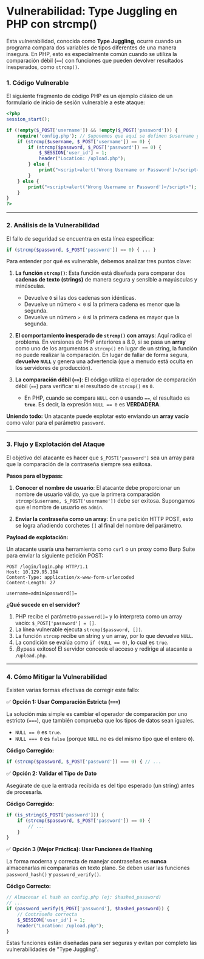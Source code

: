 # **Vulnerabilidad: Type Juggling en PHP con strcmp()**

Esta vulnerabilidad, conocida como **Type Juggling**, ocurre cuando un programa compara dos variables de tipos diferentes de una manera insegura. En PHP, esto es especialmente común cuando se utiliza la comparación débil (`==`) con funciones que pueden devolver resultados inesperados, como `strcmp()`.

### **1. Código Vulnerable**

El siguiente fragmento de código PHP es un ejemplo clásico de un formulario de inicio de sesión vulnerable a este ataque:

```php
<?php
session_start();

if (!empty($_POST['username']) && !empty($_POST['password'])) {
    require('config.php'); // Suponemos que aquí se definen $username y $password
    if (strcmp($username, $_POST['username']) == 0) {
        if (strcmp($password, $_POST['password']) == 0) {
            $_SESSION['user_id'] = 1;
            header("Location: /upload.php");
        } else {
            print("<script>alert('Wrong Username or Password')</script>");
        }
    } else {
        print("<script>alert('Wrong Username or Password')</script>");
    }
}
?>
```

-----

### **2. Análisis de la Vulnerabilidad**

El fallo de seguridad se encuentra en esta línea específica:

```php
if (strcmp($password, $_POST['password']) == 0) { ... }
```

Para entender por qué es vulnerable, debemos analizar tres puntos clave:

1.  **La función `strcmp()`**: Esta función está diseñada para comparar dos **cadenas de texto (strings)** de manera segura y sensible a mayúsculas y minúsculas.

      * Devuelve `0` si las dos cadenas son idénticas.
      * Devuelve un número `< 0` si la primera cadena es menor que la segunda.
      * Devuelve un número `> 0` si la primera cadena es mayor que la segunda.

2.  **El comportamiento inesperado de `strcmp()` con arrays**: Aquí radica el problema. En versiones de PHP anteriores a 8.0, si se pasa un **array** como uno de los argumentos a `strcmp()` en lugar de un string, la función no puede realizar la comparación. En lugar de fallar de forma segura, **devuelve `NULL`** y genera una advertencia (que a menudo está oculta en los servidores de producción).

3.  **La comparación débil (`==`)**: El código utiliza el operador de comparación débil (`==`) para verificar si el resultado de `strcmp()` es `0`.

      * En PHP, cuando se compara `NULL` con `0` usando `==`, el resultado es **`true`**. Es decir, la expresión `NULL == 0` es **VERDADERA**.

**Uniendo todo:** Un atacante puede explotar esto enviando un **array vacío** como valor para el parámetro `password`.

-----

### **3. Flujo y Explotación del Ataque**

El objetivo del atacante es hacer que `$_POST['password']` sea un array para que la comparación de la contraseña siempre sea exitosa.

**Pasos para el bypass:**

1.  **Conocer el nombre de usuario**: El atacante debe proporcionar un nombre de usuario válido, ya que la primera comparación `strcmp($username, $_POST['username'])` debe ser exitosa. Supongamos que el nombre de usuario es `admin`.

2.  **Enviar la contraseña como un array**: En una petición HTTP POST, esto se logra añadiendo corchetes `[]` al final del nombre del parámetro.

**Payload de explotación:**

Un atacante usaría una herramienta como `curl` o un proxy como Burp Suite para enviar la siguiente petición POST:

```http
POST /login/login.php HTTP/1.1
Host: 10.129.95.184
Content-Type: application/x-www-form-urlencoded
Content-Length: 27

username=admin&password[]=
```

**¿Qué sucede en el servidor?**

1.  PHP recibe el parámetro `password[]=` y lo interpreta como un array vacío: `$_POST['password'] = []`.
2.  La línea vulnerable ejecuta `strcmp($password, [])`.
3.  La función `strcmp` recibe un string y un array, por lo que devuelve `NULL`.
4.  La condición se evalúa como `if (NULL == 0)`, lo cual es `true`.
5.  ¡Bypass exitoso\! El servidor concede el acceso y redirige al atacante a `/upload.php`.

-----

### **4. Cómo Mitigar la Vulnerabilidad**

Existen varias formas efectivas de corregir este fallo:

✅ **Opción 1: Usar Comparación Estricta (`===`)**

La solución más simple es cambiar el operador de comparación por uno estricto (`===`), que también comprueba que los tipos de datos sean iguales.

  * `NULL == 0`  es `true`.
  * `NULL === 0` es `false` (porque `NULL` no es del mismo tipo que el entero `0`).

**Código Corregido:**

```php
if (strcmp($password, $_POST['password']) === 0) { // ...
```

✅ **Opción 2: Validar el Tipo de Dato**

Asegúrate de que la entrada recibida es del tipo esperado (un string) antes de procesarla.

**Código Corregido:**

```php
if (is_string($_POST['password'])) {
    if (strcmp($password, $_POST['password']) == 0) {
        // ...
    }
}
```

✅ **Opción 3 (Mejor Práctica): Usar Funciones de Hashing**

La forma moderna y correcta de manejar contraseñas es **nunca** almacenarlas ni compararlas en texto plano. Se deben usar las funciones `password_hash()` y `password_verify()`.

**Código Correcto:**

```php
// Almacenar el hash en config.php (ej: $hashed_password)
// ...
if (password_verify($_POST['password'], $hashed_password)) {
    // Contraseña correcta
    $_SESSION['user_id'] = 1;
    header("Location: /upload.php");
}
```

Estas funciones están diseñadas para ser seguras y evitan por completo las vulnerabilidades de "Type Juggling".
